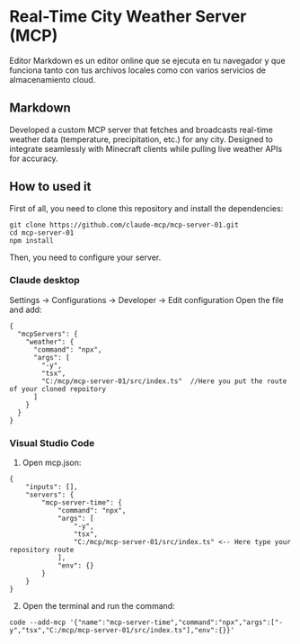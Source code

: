 # Real-Time City Weather Server (MCP)

Editor Markdown es un editor online que se ejecuta en tu navegador y que funciona tanto con tus archivos locales como con varios servicios de almacenamiento cloud.

## Markdown
Developed a custom MCP server that fetches and broadcasts real-time weather data (temperature, precipitation, etc.) for any city. Designed to integrate seamlessly with Minecraft clients while pulling live weather APIs for accuracy.

## How to used it

First of all, you need to clone this repository and install the dependencies:

```
git clone https://github.com/claude-mcp/mcp-server-01.git
cd mcp-server-01
npm install
```

Then, you need to configure your server.

### Claude desktop
Settings -> Configurations -> Developer -> Edit configuration
Open the file and add:
```
{
  "mcpServers": {
    "weather": {
      "command": "npx",
      "args": [
        "-y",
        "tsx",
        "C:/mcp/mcp-server-01/src/index.ts"  //Here you put the route of your cloned repoitory
      ]
    }
  }
}
```

### Visual Studio Code

1. Open mcp.json:
```
{
    "inputs": [],
    "servers": {
        "mcp-server-time": {
            "command": "npx",
            "args": [
                "-y",
                "tsx",
                "C:/mcp/mcp-server-01/src/index.ts" <-- Here type your repository route
            ],
            "env": {}
        }
    }
}
```

2. Open the terminal and run the command:
```
code --add-mcp '{"name":"mcp-server-time","command":"npx","args":["-y","tsx","C:/mcp/mcp-server-01/src/index.ts"],"env":{}}'
```